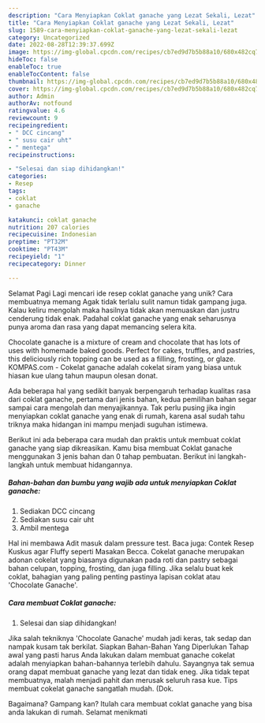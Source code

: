 ```yaml
---
description: "Cara Menyiapkan Coklat ganache yang Lezat Sekali, Lezat"
title: "Cara Menyiapkan Coklat ganache yang Lezat Sekali, Lezat"
slug: 1589-cara-menyiapkan-coklat-ganache-yang-lezat-sekali-lezat
category: Uncategorized
date: 2022-08-28T12:39:37.699Z
image: https://img-global.cpcdn.com/recipes/cb7ed9d7b5b88a10/680x482cq70/coklat-ganache-foto-resep-utama.jpg
hideToc: false
enableToc: true
enableTocContent: false
thumbnail: https://img-global.cpcdn.com/recipes/cb7ed9d7b5b88a10/680x482cq70/coklat-ganache-foto-resep-utama.jpg
cover: https://img-global.cpcdn.com/recipes/cb7ed9d7b5b88a10/680x482cq70/coklat-ganache-foto-resep-utama.jpg
author: Admin
authorAv: notfound
ratingvalue: 4.6
reviewcount: 9
recipeingredient:
- " DCC cincang"
- " susu cair uht"
- " mentega"
recipeinstructions:

- "Selesai dan siap dihidangkan!"
categories:
- Resep
tags:
- coklat
- ganache

katakunci: coklat ganache 
nutrition: 207 calories
recipecuisine: Indonesian
preptime: "PT32M"
cooktime: "PT43M"
recipeyield: "1"
recipecategory: Dinner

---
```



Selamat Pagi Lagi mencari ide resep coklat ganache yang unik? Cara membuatnya memang Agak tidak terlalu sulit namun tidak gampang juga. Kalau keliru mengolah maka hasilnya tidak akan memuaskan dan justru cenderung tidak enak. Padahal coklat ganache yang enak seharusnya punya aroma dan rasa yang dapat memancing selera kita.


Chocolate ganache is a mixture of cream and chocolate that has lots of uses with homemade baked goods. Perfect for cakes, truffles, and pastries, this deliciously rich topping can be used as a filling, frosting, or glaze. KOMPAS.com - Cokelat ganache adalah cokelat siram yang biasa untuk hiasan kue ulang tahun maupun olesan donat.

Ada beberapa hal yang sedikit banyak berpengaruh terhadap kualitas rasa dari coklat ganache, pertama dari jenis bahan, kedua pemilihan bahan segar sampai cara mengolah dan menyajikannya. Tak perlu pusing jika ingin menyiapkan coklat ganache yang enak di rumah, karena asal sudah tahu triknya maka hidangan ini mampu menjadi suguhan istimewa.


Berikut ini ada beberapa cara mudah dan praktis untuk membuat coklat ganache yang siap dikreasikan. Kamu bisa membuat Coklat ganache menggunakan 3 jenis bahan dan 0 tahap pembuatan. Berikut ini langkah-langkah untuk membuat hidangannya.

<!--inarticleads1-->

##### Bahan-bahan dan bumbu yang wajib ada untuk menyiapkan Coklat ganache:

1. Sediakan  DCC cincang
1. Sediakan  susu cair uht
1. Ambil  mentega


Hal ini membawa Adit masuk dalam pressure test. Baca juga: Contek Resep Kuskus agar Fluffy seperti Masakan Becca. Cokelat ganache merupakan adonan cokelat yang biasanya digunakan pada roti dan pastry sebagai bahan celupan, topping, frosting, dan juga filling. Jika selalu buat kek coklat, bahagian yang paling penting pastinya lapisan coklat atau &#39;Chocolate Ganache&#39;. 

<!--inarticleads2-->

##### Cara membuat Coklat ganache:


1. Selesai dan siap dihidangkan!

Jika salah tekniknya &#39;Chocolate Ganache&#39; mudah jadi keras, tak sedap dan nampak kusam tak berkilat. Siapkan Bahan-Bahan Yang Diperlukan Tahap awal yang pasti harus Anda lakukan dalam membuat ganache cokelat adalah menyiapkan bahan-bahannya terlebih dahulu. Sayangnya tak semua orang dapat membuat ganache yang lezat dan tidak eneg. Jika tidak tepat membuatnya, malah menjadi pahit dan merusak seluruh rasa kue. Tips membuat cokelat ganache sangatlah mudah. (Dok. 

Bagaimana? Gampang kan? Itulah cara membuat coklat ganache yang bisa anda lakukan di rumah. Selamat menikmati
